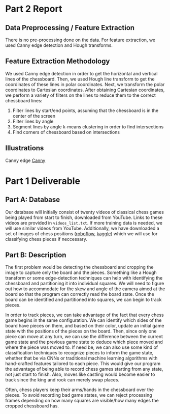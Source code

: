 # Part 2 Report

## Data Preprocessing / Feature Extraction
There is no pre-processing done on the data. For feature extraction, we used Canny edge detection and Hough transforms. 

## Feature Extraction Methodology
We used Canny edge detection in order to get the horizontal and vertical lines of the chessboard. Then, we used Hough line transform to get the coordinates of these lines in polar coordinates. Next, we transform the polar coordinates to Cartesian coordinates. After obtaining Cartesian coordinates, we perform a variety of filters on the lines to reduce them to the correct chessboard lines:
1. Filter lines by start/end points, assuming that the chessboard is in the center of the screen
2. Filter lines by angle
3. Segment lines by angle k-means clustering in order to find intersections
4. Find corners of chessboard based on intersections

## Illustrations
Canny edge 
[Canny](report_images/canny.png)

# Part 1 Deliverable
## Part A: Database
Our database will initially consist of twenty videos of classical chess games being played from start to finish, downloaded from YouTube. Links to these videos are provided in `videos_list.txt`. If more training data is needed, we will use similar videos from YouTube. Additionally, we have downloaded a set of images of chess positions ([roboflow](https://public.roboflow.com/object-detection/chess-full), [kaggle](https://www.kaggle.com/tannergi/chess-piece-detection)) which we will use for classifying chess pieces if neccessary.

## Part B: Description
The first problem would be detecting the chessboard and cropping the image to capture only the board and the pieces. Something like a Hough transform or some edge-detection techniques can help with identifying the chessboard and partitioning it into individual squares. We will need to figure out how to accommodate for the skew and angle of the camera aimed at the board so that the program can correctly read the board state. Once the board can be identified and partitioned into squares, we can begin to track pieces.

In order to track pieces, we can take advantage of the fact that every chess game begins in the same configuration. We can identify which sides of the board have pieces on them, and based on their color, update an initial game state with the positions of the pieces on the board. Then, since only one piece can move at any turn, we can use the difference between the current game state and the previous game state to deduce which piece moved and where the piece was moved to. If need be, we can also use some kind of classification techniques to recognize pieces to inform the game state, whether that be via CNNs or traditional machine learning algorithms with hand-crafted features tailored to each piece. This would give our program the advantage of being able to record chess games starting from any state, not just start to finish. Also, moves like castling would become easier to track since the king and rook can merely swap places.

Often, chess players keep their arms/hands in the chessboard over the pieces. To avoid recording bad game states, we can reject processing frames depending on how many squares are visible/how many edges the cropped chessboard has.
